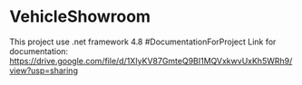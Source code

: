 # VehicleShowroom
This project use .net framework 4.8
#DocumentationForProject
Link for documentation: https://drive.google.com/file/d/1XIyKV87GmteQ9BI1MQVxkwvUxKh5WRh9/view?usp=sharing
